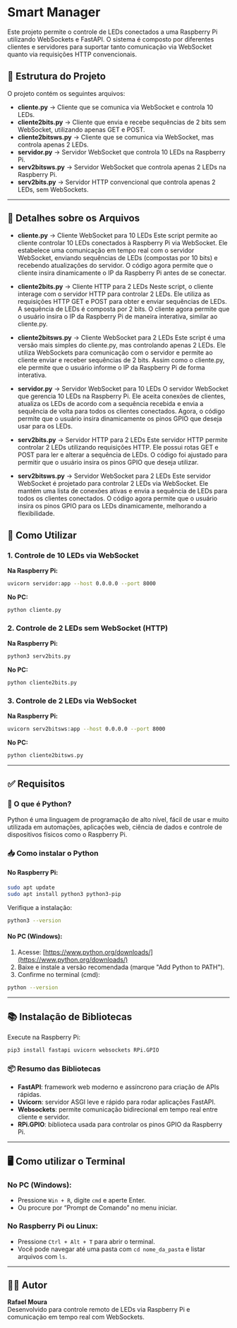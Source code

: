# Smart Manager

Este projeto permite o controle de LEDs conectados a uma Raspberry Pi utilizando WebSockets e FastAPI. O sistema é composto por diferentes clientes e servidores para suportar tanto comunicação via WebSocket quanto via requisições HTTP convencionais.

## 📂 Estrutura do Projeto

O projeto contém os seguintes arquivos:

- **cliente.py** → Cliente que se comunica via WebSocket e controla 10 LEDs.
- **cliente2bits.py** → Cliente que envia e recebe sequências de 2 bits sem WebSocket, utilizando apenas GET e POST.
- **cliente2bitsws.py** → Cliente que se comunica via WebSocket, mas controla apenas 2 LEDs.
- **servidor.py** → Servidor WebSocket que controla 10 LEDs na Raspberry Pi.
- **serv2bitsws.py** → Servidor WebSocket que controla apenas 2 LEDs na Raspberry Pi.
- **serv2bits.py** → Servidor HTTP convencional que controla apenas 2 LEDs, sem WebSockets.

---
## 📝 Detalhes sobre os Arquivos

- **cliente.py** → Cliente WebSocket para 10 LEDs
Este script permite ao cliente controlar 10 LEDs conectados à Raspberry Pi via WebSocket. Ele estabelece uma comunicação em tempo real com o servidor WebSocket, enviando sequências de LEDs (compostas por 10 bits) e recebendo atualizações do servidor. O código agora permite que o cliente insira dinamicamente o IP da Raspberry Pi antes de se conectar.

- **cliente2bits.py** → Cliente HTTP para 2 LEDs
Neste script, o cliente interage com o servidor HTTP para controlar 2 LEDs. Ele utiliza as requisições HTTP GET e POST para obter e enviar sequências de LEDs. A sequência de LEDs é composta por 2 bits. O cliente agora permite que o usuário insira o IP da Raspberry Pi de maneira interativa, similar ao cliente.py.

- **cliente2bitsws.py** → Cliente WebSocket para 2 LEDs
Este script é uma versão mais simples do cliente.py, mas controlando apenas 2 LEDs. Ele utiliza WebSockets para comunicação com o servidor e permite ao cliente enviar e receber sequências de 2 bits. Assim como o cliente.py, ele permite que o usuário informe o IP da Raspberry Pi de forma interativa.

- **servidor.py** → Servidor WebSocket para 10 LEDs
O servidor WebSocket que gerencia 10 LEDs na Raspberry Pi. Ele aceita conexões de clientes, atualiza os LEDs de acordo com a sequência recebida e envia a sequência de volta para todos os clientes conectados. Agora, o código permite que o usuário insira dinamicamente os pinos GPIO que deseja usar para os LEDs.

- **serv2bits.py** → Servidor HTTP para 2 LEDs
Este servidor HTTP permite controlar 2 LEDs utilizando requisições HTTP. Ele possui rotas GET e POST para ler e alterar a sequência de LEDs. O código foi ajustado para permitir que o usuário insira os pinos GPIO que deseja utilizar.

- **serv2bitsws.py** → Servidor WebSocket para 2 LEDs
Este servidor WebSocket é projetado para controlar 2 LEDs via WebSocket. Ele mantém uma lista de conexões ativas e envia a sequência de LEDs para todos os clientes conectados. O código agora permite que o usuário insira os pinos GPIO para os LEDs dinamicamente, melhorando a flexibilidade.

## 🚀 Como Utilizar

### 1. Controle de 10 LEDs via WebSocket

**Na Raspberry Pi:**

```bash
uvicorn servidor:app --host 0.0.0.0 --port 8000
```

**No PC:**

```bash
python cliente.py
```

### 2. Controle de 2 LEDs sem WebSocket (HTTP)

**Na Raspberry Pi:**

```bash
python3 serv2bits.py
```

**No PC:**

```bash
python cliente2bits.py
```

### 3. Controle de 2 LEDs via WebSocket

**Na Raspberry Pi:**

```bash
uvicorn serv2bitsws:app --host 0.0.0.0 --port 8000
```

**No PC:**

```bash
python cliente2bitsws.py
```

---

## ✅ Requisitos

### 🦍 O que é Python?

Python é uma linguagem de programação de alto nível, fácil de usar e muito utilizada em automações, aplicações web, ciência de dados e controle de dispositivos físicos como o Raspberry Pi.

### 📥 Como instalar o Python

#### No Raspberry Pi:

```bash
sudo apt update
sudo apt install python3 python3-pip
```

Verifique a instalação:

```bash
python3 --version
```

#### No PC (Windows):

1. Acesse: [https://www.python.org/downloads/](https://www.python.org/downloads/)
2. Baixe e instale a versão recomendada (marque "Add Python to PATH").
3. Confirme no terminal (cmd):

```bash
python --version
```

---

## 📚 Instalação de Bibliotecas

Execute na Raspberry Pi:

```bash
pip3 install fastapi uvicorn websockets RPi.GPIO
```

### 📦 Resumo das Bibliotecas

- **FastAPI**: framework web moderno e assíncrono para criação de APIs rápidas.
- **Uvicorn**: servidor ASGI leve e rápido para rodar aplicações FastAPI.
- **Websockets**: permite comunicação bidirecional em tempo real entre cliente e servidor.
- **RPi.GPIO**: biblioteca usada para controlar os pinos GPIO da Raspberry Pi.

---

## 🖥️ Como utilizar o Terminal

### No PC (Windows):

- Pressione `Win + R`, digite `cmd` e aperte Enter.
- Ou procure por “Prompt de Comando” no menu iniciar.

### No Raspberry Pi ou Linux:

- Pressione `Ctrl + Alt + T` para abrir o terminal.
- Você pode navegar até uma pasta com `cd nome_da_pasta` e listar arquivos com `ls`.

---

## 👨‍💻 Autor

**Rafael Moura**\
Desenvolvido para controle remoto de LEDs via Raspberry Pi e comunicação em tempo real com WebSockets.

